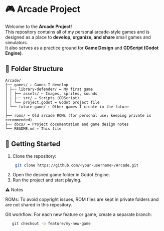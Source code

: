 ﻿# 🎮 Arcade Project

Welcome to the **Arcade Project**!  
This repository contains all of my personal arcade-style games and is designed as a place to **develop, organize, and share** small games and simulators.  
It also serves as a practice ground for **Game Design** and **GDScript (Godot Engine)**.


## 📂 Folder Structure

```
Arcade/
├── games/ ← Games I develop
│ ├── library-defender/ ← My first game
│ │ ├── assets/ ← Images, sprites, sounds
│ │ ├── src/ ← Scripts (GDScript)
│ │ └── project.godot ← Godot project file
│ └── future-game/ ← Other games I create in the future
│
├── roms/ ← Old arcade ROMs (for personal use; keeping private is recommended)
├── docs/ ← Project documentation and game design notes
└── README.md ← This file
```


## 🚀 Getting Started


1. Clone the repository:
   ```bash
    git clone https://github.com/<your-username>/Arcade.git
   
2. Open the desired game folder in Godot Engine.
3. Run the project and start playing.

⚠️ Notes

ROMs: To avoid copyright issues, ROM files are kept in private folders and are not shared in this repository.

Git workflow: For each new feature or game, create a separate branch:
```bash 
   git checkout -b feature/my-new-game




